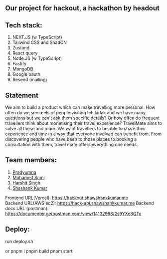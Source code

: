 ## Our project for hackout, a hackathon by headout

## Tech stack:
1. NEXT.JS (w TypeScript)
2. Tailwind CSS and ShadCN
3. Zustand
4. React query
5. Node.JS (w TypeScript)
6. Fastify
7. MongoDB
8. Google oauth
9. Resend (mailing)

## Statement 
We aim to build a product which can make travelling more personal. How often do we see reels of people visiting leh ladak and we have many questions but we can't ask them specific details? Or how often do frequent travellers think about monetising their travel experience? TravelMate aims to solve all these and more. We want travellers to be able to share their experience and time in a way that everyone involved can benefit from. From discovering people who have been to those places to booking a consultation with them, travel mate offers everything one needs.

## Team members:
1. [Pradyumna](https://github.com/YARE0909)
2. [Mohamed Sami](https://github.com/sm-sami)
3. [Harshit Singh](https://github.com/whiletrueee)
4. [Shashank Kumar](https://github.com/shawshankkumar)

Frontend URL(Vercel): https://hackout.shawshankkumar.me </br>
Backend URL(AWS ec2): https://hack-api.shawshankkumar.me
Backend docs URL (postman): https://documenter.getpostman.com/view/14132958/2s9YXe8QTo

## Deploy:
run deploy.sh

or
pnpm i
pnpm build
pnpm start
